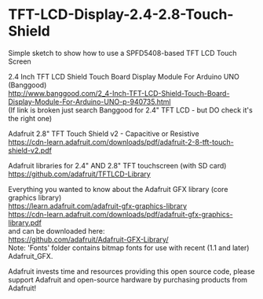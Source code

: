 # TFT-LCD-Display-2.4-2.8-Touch-Shield
Simple sketch to show how to use a SPFD5408-based TFT LCD Touch Screen

2.4 Inch TFT LCD Shield Touch Board Display Module For Arduino UNO (Banggood)  
http://www.banggood.com/2_4-Inch-TFT-LCD-Shield-Touch-Board-Display-Module-For-Arduino-UNO-p-940735.html  
(If link is broken just search Banggood for 2.4" TFT LCD - but DO check it's the right one)  
  
Adafruit 2.8" TFT Touch Shield v2 - Capacitive or Resistive  
https://cdn-learn.adafruit.com/downloads/pdf/adafruit-2-8-tft-touch-shield-v2.pdf  
  
Adafruit libraries for 2.4" AND 2.8" TFT touchscreen (with SD card)  
https://github.com/adafruit/TFTLCD-Library  
  
Everything you wanted to know about the Adafruit GFX library (core graphics library)  
https://learn.adafruit.com/adafruit-gfx-graphics-library  
https://cdn-learn.adafruit.com/downloads/pdf/adafruit-gfx-graphics-library.pdf  
and can be downloaded here:  
https://github.com/adafruit/Adafruit-GFX-Library/  
Note: 'Fonts' folder contains bitmap fonts for use with recent (1.1 and later) Adafruit_GFX.  
  
Adafruit invests time and resources providing this open source code,
please support Adafruit and open-source hardware by purchasing
products from Adafruit!

